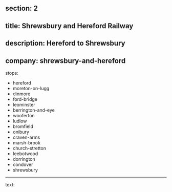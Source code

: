section: 2
----
title: Shrewsbury and
Hereford Railway
----
description: Hereford to Shrewsbury
----
company: shrewsbury-and-hereford
----
stops:
- hereford
- moreton-on-lugg
- dinmore
- ford-bridge
- leominster
- berrington-and-eye
- wooferton
- ludlow
- bromfield
- onibury
- craven-arms
- marsh-brook
- church-stretton
- leebotwood
- dorrington
- condover
- shrewsbury
----
text:
